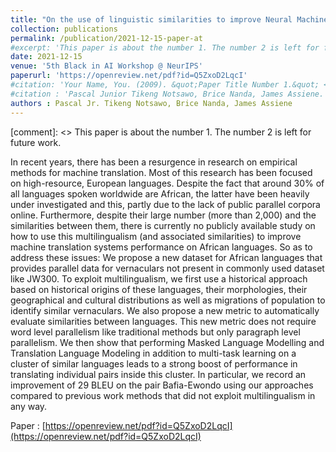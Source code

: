 ```yaml
---
title: "On the use of linguistic similarities to improve Neural Machine Translation for African Languages"
collection: publications
permalink: /publication/2021-12-15-paper-at
#excerpt: 'This paper is about the number 1. The number 2 is left for future work.'
date: 2021-12-15
venue: '5th Black in AI Workshop @ NeurIPS'
paperurl: 'https://openreview.net/pdf?id=Q5ZxoD2LqcI'
#citation: 'Your Name, You. (2009). &quot;Paper Title Number 1.&quot; <i>Journal 1</i>. 1(1).'
#citation : 'Pascal Junior Tikeng Notsawo, Brice Nanda, James Assiene. (2021). &quot;On the use of linguistic similarities to improve Neural Machine Translation for African Languages.&quot; <i>5th Black in AI Workshop @ NeurIPS 2021</i>.'
authors : Pascal Jr. Tikeng Notsawo, Brice Nanda, James Assiene
---
```


[comment]: <> This paper is about the number 1. The number 2 is left for future work. 

In recent years, there has been a resurgence in research on empirical methods for machine translation. Most of this research has been focused on high-resource, European languages. Despite the fact that around 30% of all languages spoken worldwide are African, the latter have been heavily under investigated and this, partly due to the lack of public parallel corpora online. Furthermore, despite their large number (more than 2,000) and the similarities between them, there is currently no publicly available study on how to use this multilingualism (and associated similarities) to improve machine translation systems performance on African languages. So as to address these issues:  We propose a new dataset for African languages that provides parallel data for vernaculars not present in commonly used dataset like JW300. To exploit multilingualism, we first use a historical approach based on historical origins of these languages, their morphologies, their geographical and cultural distributions as well as migrations of population to identify similar vernaculars. We also  propose a new metric to automatically evaluate similarities between languages. This new metric does not require word level parallelism like traditional methods but only paragraph level parallelism. We then show that performing Masked Language Modelling and Translation Language Modeling in addition to multi-task learning on a cluster of similar languages leads to a strong boost of performance in translating individual pairs inside this cluster. In particular, we record an improvement of 29 BLEU on the pair Bafia-Ewondo using our approaches compared to previous work methods that did not exploit multilingualism in any way. 

Paper : [https://openreview.net/pdf?id=Q5ZxoD2LqcI](https://openreview.net/pdf?id=Q5ZxoD2LqcI)